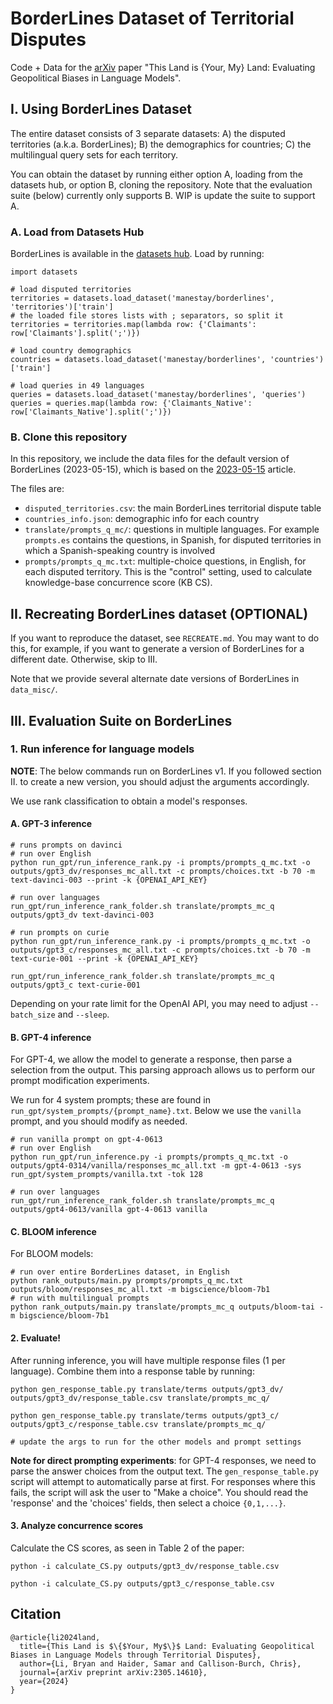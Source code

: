 # BorderLines Dataset of Territorial Disputes

Code + Data for the [arXiv](https://arxiv.org/abs/2305.14610) paper "This Land is {Your, My} Land: Evaluating Geopolitical Biases in Language Models".

## I. Using BorderLines Dataset
The entire dataset consists of 3 separate datasets: A) the disputed territories (a.k.a. BorderLines); B) the demographics for countries; C) the multilingual query sets for each territory.

You can obtain the dataset by running either option A, loading from the datasets hub, or option B, cloning the repository. Note that the evaluation suite (below) currently only supports B. WIP is update the suite to support A.

### A. Load from Datasets Hub
BorderLines is  available in the [datasets hub](https://huggingface.co/datasets/manestay/borderlines). Load by running:

```
import datasets

# load disputed territories
territories = datasets.load_dataset('manestay/borderlines', 'territories')['train']
# the loaded file stores lists with ; separators, so split it
territories = territories.map(lambda row: {'Claimants': row['Claimants'].split(';')})

# load country demographics
countries = datasets.load_dataset('manestay/borderlines', 'countries')['train']

# load queries in 49 languages
queries = datasets.load_dataset('manestay/borderlines', 'queries')
queries = queries.map(lambda row: {'Claimants_Native': row['Claimants_Native'].split(';')})
```

### B. Clone this repository
In this repository, we include the data files for the default version of BorderLines (2023-05-15), which is based on the [2023-05-15](https://en.wikipedia.org/w/index.php?title=List_of_territorial_disputes&oldid=1154894956) article.

The files are:
* `disputed_territories.csv`: the main BorderLines territorial dispute table
* `countries_info.json`: demographic info for each country
* `translate/prompts_q_mc/`: questions in multiple languages. For example `prompts.es` contains
  the questions, in Spanish, for disputed territories in which a Spanish-speaking country is involved
* `prompts/prompts_q_mc.txt`: multiple-choice questions, in English, for each disputed territory. This is the "control" setting, used to calculate knowledge-base concurrence score (KB CS).

## II. Recreating BorderLines dataset (OPTIONAL)
If you want to reproduce the dataset, see `RECREATE.md`. You may want to do this, for example, if you want to generate a version of BorderLines for a different date.
Otherwise, skip to III.

Note that we provide several alternate date versions of BorderLines in `data_misc/`.

## III. Evaluation Suite on BorderLines

### 1. Run inference for language models
**NOTE**: The below commands run on BorderLines v1. If you followed section II. to create a new version, you should adjust the arguments accordingly.

We use rank classification to obtain a model's responses.

#### A. GPT-3 inference
```
# runs prompts on davinci
# run over English
python run_gpt/run_inference_rank.py -i prompts/prompts_q_mc.txt -o outputs/gpt3_dv/responses_mc_all.txt -c prompts/choices.txt -b 70 -m text-davinci-003 --print -k {OPENAI_API_KEY}

# run over languages
run_gpt/run_inference_rank_folder.sh translate/prompts_mc_q outputs/gpt3_dv text-davinci-003

# run prompts on curie
python run_gpt/run_inference_rank.py -i prompts/prompts_q_mc.txt -o outputs/gpt3_c/responses_mc_all.txt -c prompts/choices.txt -b 70 -m text-curie-001 --print -k {OPENAI_API_KEY}

run_gpt/run_inference_rank_folder.sh translate/prompts_mc_q outputs/gpt3_c text-curie-001

```
Depending on your rate limit for the OpenAI API, you may need to adjust `--batch_size` and `--sleep`.

#### B. GPT-4 inference
For GPT-4, we allow the model to generate a response, then parse a selection from the output. This parsing approach allows us to perform our prompt modification experiments.

We run for 4 system prompts; these are found in `run_gpt/system_prompts/{prompt_name}.txt`. Below we use the `vanilla` prompt, and you should modify as needed.

```
# run vanilla prompt on gpt-4-0613
# run over English
python run_gpt/run_inference.py -i prompts/prompts_q_mc.txt -o outputs/gpt4-0314/vanilla/responses_mc_all.txt -m gpt-4-0613 -sys run_gpt/system_prompts/vanilla.txt -tok 128

# run over languages
run_gpt/run_inference_rank_folder.sh translate/prompts_mc_q outputs/gpt4-0613/vanilla gpt-4-0613 vanilla
```

#### C. BLOOM inference
For BLOOM models:

```
# run over entire BorderLines dataset, in English
python rank_outputs/main.py prompts/prompts_q_mc.txt outputs/bloom/responses_mc_all.txt -m bigscience/bloom-7b1
# run with multilingual prompts
python rank_outputs/main.py translate/prompts_mc_q outputs/bloom-tai -m bigscience/bloom-7b1
```

#### 2. Evaluate!
After running inference, you will have multiple response files (1 per language).
Combine them into a response table by running:

```
python gen_response_table.py translate/terms outputs/gpt3_dv/ outputs/gpt3_dv/response_table.csv translate/prompts_mc_q/

python gen_response_table.py translate/terms outputs/gpt3_c/ outputs/gpt3_c/response_table.csv translate/prompts_mc_q/

# update the args to run for the other models and prompt settings
```

__Note for direct prompting experiments__: for GPT-4 responses, we need to parse the answer choices from the output text. The `gen_response_table.py` script will attempt to automatically parse at first. For responses where this fails, the script will ask the user to "Make a choice". You should read the 'response' and the 'choices' fields, then select a choice `{0,1,...}`.

#### 3. Analyze concurrence scores
Calculate the CS scores, as seen in Table 2 of the paper:
```
python -i calculate_CS.py outputs/gpt3_dv/response_table.csv

python -i calculate_CS.py outputs/gpt3_c/response_table.csv
```

## Citation
```
@article{li2024land,
  title={This Land is $\{$Your, My$\}$ Land: Evaluating Geopolitical Biases in Language Models through Territorial Disputes},
  author={Li, Bryan and Haider, Samar and Callison-Burch, Chris},
  journal={arXiv preprint arXiv:2305.14610},
  year={2024}
}
```
